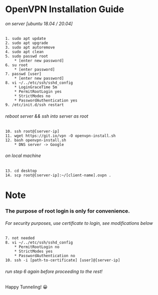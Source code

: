 # OpenVPN Installation Guide
###### on server [ubuntu 18.04 / 20.04]
	1. sudo apt update
	2. sudo apt upgrade
	3. sudo apt autoremove
	4. sudo apt clean
	5. sudo passwd root
		* [enter new password]
	6. su root
		* [enter password]
	7. passwd [user]
		* [enter new password]
	8. vi ~/../etc/ssh/sshd_config
		* LoginGraceTime 5m
		* PermitRootLogin yes
		* StrictModes no
		* PasswordAuthentication yes
	9. /etc/init.d/ssh restart
###### reboot server && ssh into server as root
	10. ssh root@[server-ip]
	11. wget https://git.io/vpn -O openvpn-install.sh
	12. bash openvpn-install.sh
		* DNS server -> Google
###### on local machine
	13. cd desktop
	14. scp root@[server-ip]:~/[client-name].ovpn .

# Note
### The purpose of root login is only for convenience.
###### For security purposes, use certificate to login, see modifications below
	7. not needed
	8. vi ~/../etc/ssh/sshd_config
		* PermitRootLogin no
		* StrictModes yes
		* PasswordAuthentication no
	10. ssh -i [path-to-certificate] [user]@[server-ip]
###### run step 6 again before proceeding to the rest!

Happy Tunneling! 😀
